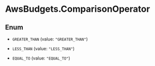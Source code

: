 # AwsBudgets.ComparisonOperator

## Enum


* `GREATER_THAN` (value: `"GREATER_THAN"`)

* `LESS_THAN` (value: `"LESS_THAN"`)

* `EQUAL_TO` (value: `"EQUAL_TO"`)


